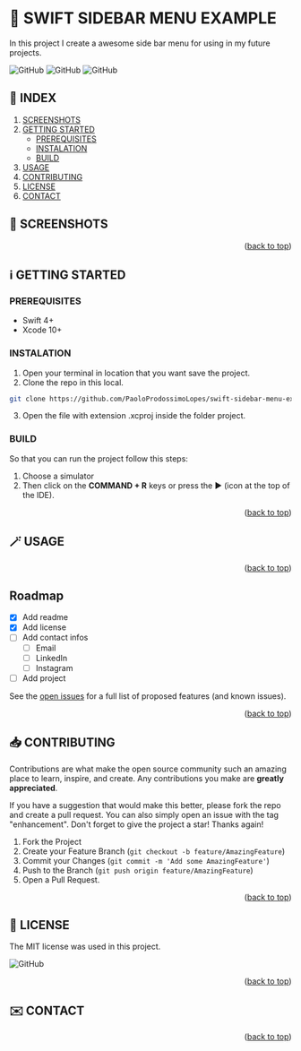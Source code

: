 <!-- SET TOP ANCHOR -->
<div id="top"></div>



<!-- PROJECT NAME -->
#  SWIFT SIDEBAR MENU EXAMPLE 



<!-- DESCRIPTION -->
In this project I create a awesome side bar menu for using in my future projects.



<!-- INFO BADGES -->
![GitHub](https://img.shields.io/github/forks/PaoloProdossimoLopes/swift-sidebar-menu-example?style=flat-square)
![GitHub](https://img.shields.io/github/stars/PaoloProdossimoLopes/swift-sidebar-menu-example?style=flat-square)
![GitHub](https://img.shields.io/github/issues/PaoloProdossimoLopes/swift-sidebar-menu-example?style=flat-square)



<!-- Index -->
## 🔢  INDEX 
1. [SCREENSHOTS](#screenshots)
2. [GETTING STARTED](#getting-started)
    - [PREREQUISITES](#prerequisites)
    - [INSTALATION](#instalation)
    - [BUILD](#build)
4. [USAGE](#usage)
5. [CONTRIBUTING](#contributing)
6. [LICENSE](#license)
7. [CONTACT](#contact)



<!-- SCREENSHOTS -->
## 📸  SCREENSHOTS <a name="screenshots"></a>

<p align="right">(<a href="#top">back to top</a>)</p>



<!-- GETTING STARTED -->
## ℹ️  GETTING STARTED <a name="getting-started"></a>

### PREREQUISITES 
- Swift 4+
- Xcode 10+

### INSTALATION
1. Open your terminal in location that you want save the project.
2. Clone the repo in this local.
```sh
git clone https://github.com/PaoloProdossimoLopes/swift-sidebar-menu-example.git
```
3. Open the file with extension .xcproj inside the folder project.
   
### BUILD
So that you can run the project follow this steps:
1. Choose a simulator 
2. Then click on the **COMMAND + R** keys or press the ▶︎ (icon at the top of the IDE).

<p align="right">(<a href="#top">back to top</a>)</p>



<!-- USAGE EXAMPLES -->
## 🪄 USAGE <a name="usage"></a>

<p align="right">(<a href="#top">back to top</a>)</p>



<!-- ROADMAP -->
## Roadmap

- [x] Add readme
- [x] Add license
- [ ] Add contact infos
    - [ ] Email
    - [ ] LinkedIn
    - [ ] Instagram
- [ ] Add project

See the [open issues](https://github.com/PaoloProdossimoLopes/swift-sidebar-menu-example/issues) for a full list of proposed features (and known issues).

<p align="right">(<a href="#top">back to top</a>)</p>



<!-- CONTRIBUTING -->
## 📥  CONTRIBUTING <a name="contributing"></a>
Contributions are what make the open source community such an amazing place to learn, inspire, and create. Any contributions you make are **greatly appreciated**.

If you have a suggestion that would make this better, please fork the repo and create a pull request. You can also simply open an issue with the tag "enhancement".
Don't forget to give the project a star! Thanks again!

1. Fork the Project
2. Create your Feature Branch (`git checkout -b feature/AmazingFeature`)
3. Commit your Changes (`git commit -m 'Add some AmazingFeature'`)
4. Push to the Branch (`git push origin feature/AmazingFeature`)
5. Open a Pull Request.

<p align="right">(<a href="#top">back to top</a>)</p>



<!-- LICENSE -->
## 📃  LICENSE <a name="license"></a>
The MIT license was used in this project.

![GitHub](https://img.shields.io/github/license/PaoloProdossimoLopes/swift-sidebar-menu-example?style=flat-square)

<p align="right">(<a href="#top">back to top</a>)</p>



<!-- CONTACT -->
## ✉️  CONTACT <a name="contact"></a>

<p align="right">(<a href="#top">back to top</a>)</p>
